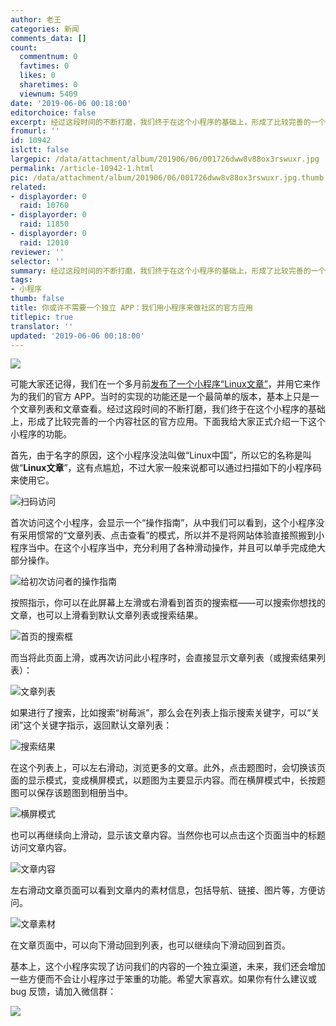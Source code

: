 ```yaml
---
author: 老王
categories: 新闻
comments_data: []
count:
  commentnum: 0
  favtimes: 0
  likes: 0
  sharetimes: 0
  viewnum: 5409
date: '2019-06-06 00:18:00'
editorchoice: false
excerpt: 经过这段时间的不断打磨，我们终于在这个小程序的基础上，形成了比较完善的一个内容社区的官方应用。下面我给大家正式介绍一下这个小程序的功能。
fromurl: ''
id: 10942
islctt: false
largepic: /data/attachment/album/201906/06/001726dww8v88ox3rswuxr.jpg
permalink: /article-10942-1.html
pic: /data/attachment/album/201906/06/001726dww8v88ox3rswuxr.jpg.thumb.jpg
related:
- displayorder: 0
  raid: 10760
- displayorder: 0
  raid: 11850
- displayorder: 0
  raid: 12010
reviewer: ''
selector: ''
summary: 经过这段时间的不断打磨，我们终于在这个小程序的基础上，形成了比较完善的一个内容社区的官方应用。下面我给大家正式介绍一下这个小程序的功能。
tags:
- 小程序
thumb: false
title: 你或许不需要一个独立 APP：我们用小程序来做社区的官方应用
titlepic: true
translator: ''
updated: '2019-06-06 00:18:00'
---
```


![](/data/attachment/album/201906/06/001726dww8v88ox3rswuxr.jpg)


可能大家还记得，我们在一个多月前[发布了一个小程序“Linux文章”](/article-10760-1.html)，并用它来作为的我们的官方 APP。当时的实现的功能还是一个最简单的版本，基本上只是一个文章列表和文章查看。经过这段时间的不断打磨，我们终于在这个小程序的基础上，形成了比较完善的一个内容社区的官方应用。下面我给大家正式介绍一下这个小程序的功能。


首先，由于名字的原因，这个小程序没法叫做“Linux中国”，所以它的名称是叫做“**Linux文章**”，这有点尴尬，不过大家一般来说都可以通过扫描如下的小程序码来使用它。


![扫码访问](/data/attachment/album/201906/05/235419j0t939v3006zb959.jpg)


首次访问这个小程序，会显示一个“操作指南”，从中我们可以看到，这个小程序没有采用惯常的“文章列表、点击查看”的模式，所以并不是将网站体验直接照搬到小程序当中。在这个小程序当中，充分利用了各种滑动操作，并且可以单手完成绝大部分操作。


![给初次访问者的操作指南](/data/attachment/album/201906/06/000158rjiz1r3tprnptni3.jpeg)


按照指示，你可以在此屏幕上左滑或右滑看到首页的搜索框——可以搜索你想找的文章，也可以上滑看到默认文章列表或搜索结果。


![首页的搜索框](/data/attachment/album/201906/06/000214wqfxpxx8xoif7328.jpeg)


而当将此页面上滑，或再次访问此小程序时，会直接显示文章列表（或搜索结果列表）：


![文章列表](/data/attachment/album/201906/06/000414fpgnhdtdmd2zu5uh.jpeg)


如果进行了搜索，比如搜索“树莓派”，那么会在列表上指示搜索关键字，可以“关闭”这个关键字指示，返回默认文章列表：


![搜索结果](/data/attachment/album/201906/06/000655cz9oytobg96g1fyq.jpeg)


在这个列表上，可以左右滑动，浏览更多的文章。此外，点击题图时，会切换该页面的显示模式，变成横屏模式，以题图为主要显示内容。而在横屏模式中，长按题图可以保存该题图到相册当中。


![横屏模式](/data/attachment/album/201906/06/001053plcuh333m8htmh88.jpeg)


也可以再继续向上滑动，显示该文章内容。当然你也可以点击这个页面当中的标题访问文章内容。


![文章内容](/data/attachment/album/201906/06/001220w61lwwhvlhftwwvk.jpeg)


左右滑动文章页面可以看到文章内的素材信息，包括导航、链接、图片等，方便访问。


![文章素材](/data/attachment/album/201906/06/001311wnbgmddtsm5gs2tb.jpeg)


在文章页面中，可以向下滑动回到列表，也可以继续向下滑动回到首页。


基本上，这个小程序实现了访问我们的内容的一个独立渠道，未来，我们还会增加一些方便而不会让小程序过于笨重的功能。希望大家喜欢。如果你有什么建议或 bug 反馈，请加入微信群：


![](/data/attachment/album/201906/06/002100sqsi5c5n5winivbe.jpeg)